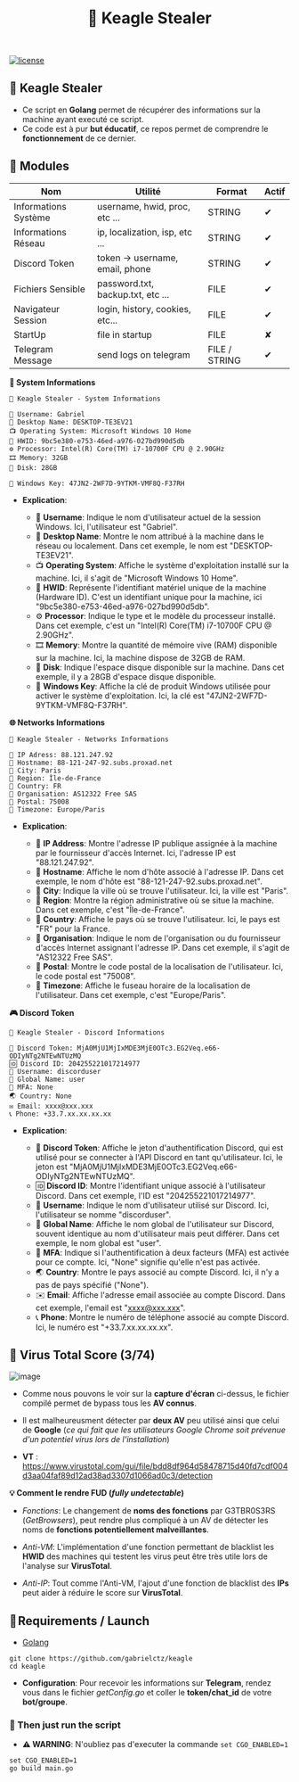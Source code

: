 <h1 align="center" id="title">🦅 Keagle Stealer</h1><br>

[![license](https://img.shields.io/badge/License-GNU-blue.svg)](https://www.gnu.org/licenses/gpl-3.0.fr.html)


## **🦅 Keagle Stealer**

- Ce script en **Golang** permet de récupérer des informations sur la machine ayant executé ce script.
- Ce code est à pur **but éducatif**, ce repos permet de comprendre le **fonctionnement** de ce dernier.

## **🔖 Modules**

| Nom                     | Utilité                                | Format            |  Actif
| -------------------     | -------------------------------------- | ----------------- | -----------------|
| Informations Système    | username, hwid, proc, etc ...          | STRING            | ✔               |
| Informations Réseau     | ip, localization, isp, etc ...         | STRING            | ✔               |
| Discord Token           | token -> username, email, phone        | STRING            | ✔               |
| Fichiers Sensible       | password.txt, backup.txt, etc ...      | FILE              | ✔               |
| Navigateur Session      | login, history, cookies, etc...        | FILE              | ✔               |
| StartUp                 | file in startup                        | FILE              | ✘               |
| Telegram Message        | send logs on telegram                  | FILE / STRING     | ✔               |


**🔧 System Informations**

```
🦅 Keagle Stealer - System Informations

👤 Username: Gabriel
🔬 Desktop Name: DESKTOP-TE3EV21
📺 Operating System: Microsoft Windows 10 Home
🔧 HWID: 9bc5e380-e753-46ed-a976-027bd990d5db
⚙️ Processor: Intel(R) Core(TM) i7-10700F CPU @ 2.90GHz
🎞 Memory: 32GB
💾 Disk: 28GB

🔑 Windows Key: 47JN2-2WF7D-9YTKM-VMF8Q-F37RH
``` 

- **Explication**:
  
    - 👤 **Username**: Indique le nom d'utilisateur actuel de la session Windows. Ici, l'utilisateur est "Gabriel".
    - 🔬 **Desktop Name**: Montre le nom attribué à la machine dans le réseau ou localement. Dans cet exemple, le nom est "DESKTOP-TE3EV21".
    - 📺 **Operating System**: Affiche le système d'exploitation installé sur la machine. Ici, il s'agit de "Microsoft Windows 10 Home".
    - 🔧 **HWID**: Représente l'identifiant matériel unique de la machine (Hardware ID). C'est un identifiant unique pour la machine, ici "9bc5e380-e753-46ed-a976-027bd990d5db".
    - ⚙️ **Processor**: Indique le type et le modèle du processeur installé. Dans cet exemple, c'est un "Intel(R) Core(TM) i7-10700F CPU @ 2.90GHz".
    - 🎞 **Memory**: Montre la quantité de mémoire vive (RAM) disponible sur la machine. Ici, la machine dispose de 32GB de RAM.
    - 💾 **Disk**: Indique l'espace disque disponible sur la machine. Dans cet exemple, il y a 28GB d'espace disque disponible.
    - 🔑 **Windows Key**: Affiche la clé de produit Windows utilisée pour activer le système d'exploitation. Ici, la clé est "47JN2-2WF7D-9YTKM-VMF8Q-F37RH".


**🌐 Networks Informations**

```
🦅 Keagle Stealer - Networks Informations

📡 IP Adress: 88.121.247.92
📡 Hostname: 88-121-247-92.subs.proxad.net
📡 City: Paris
📡 Region: Île-de-France
📡 Country: FR
📡 Organisation: AS12322 Free SAS
📡 Postal: 75008
📡 Timezone: Europe/Paris
``` 

- **Explication**:
  
    - 📡 **IP Address**: Montre l'adresse IP publique assignée à la machine par le fournisseur d'accès Internet. Ici, l'adresse IP est "88.121.247.92".
    - 📡 **Hostname**: Affiche le nom d'hôte associé à l'adresse IP. Dans cet exemple, le nom d'hôte est "88-121-247-92.subs.proxad.net".
    - 📡 **City**: Indique la ville où se trouve l'utilisateur. Ici, la ville est "Paris".
    - 📡 **Region**: Montre la région administrative où se situe la machine. Dans cet exemple, c'est "Île-de-France".
    - 📡 **Country**: Affiche le pays où se trouve l'utilisateur. Ici, le pays est "FR" pour la France.
    - 📡 **Organisation**: Indique le nom de l'organisation ou du fournisseur d'accès Internet assignant l'adresse IP. Dans cet exemple, il s'agit de "AS12322 Free SAS".
    - 📡 **Postal**: Montre le code postal de la localisation de l'utilisateur. Ici, le code postal est "75008".
    - 📡 **Timezone**: Affiche le fuseau horaire de la localisation de l'utilisateur. Dans cet exemple, c'est "Europe/Paris".


**🎮 Discord Token**

```
🦅 Keagle Stealer - Discord Informations

🔑 Discord Token: MjA0MjU1MjIxMDE3MjE0OTc3.EG2Veq.e66-ODIyNTg2NTEwNTUzMQ
🆔 Discord ID: 204255221017214977
👤 Username: discorduser
👥 Global Name: user
🔑 MFA: None
🌏 Country: None
✉️ Email: xxxx@xxx.xxx
📞 Phone: +33.7.xx.xx.xx.xx
``` 

- **Explication**:
  
    - 🔑 **Discord Token**: Affiche le jeton d'authentification Discord, qui est utilisé pour se connecter à l'API Discord en tant qu'utilisateur. Ici, le jeton est "MjA0MjU1MjIxMDE3MjE0OTc3.EG2Veq.e66-ODIyNTg2NTEwNTUzMQ".
    - 🆔 **Discord ID**: Montre l'identifiant unique associé à l'utilisateur Discord. Dans cet exemple, l'ID est "204255221017214977".
    - 👤 **Username**: Indique le nom d'utilisateur utilisé sur Discord. Ici, l'utilisateur se nomme "discorduser".
    - 👥 **Global Name**: Affiche le nom global de l'utilisateur sur Discord, souvent identique au nom d'utilisateur mais peut différer. Dans cet exemple, le nom global est "user".
    - 🔑 **MFA**: Indique si l'authentification à deux facteurs (MFA) est activée pour ce compte. Ici, "None" signifie qu'elle n'est pas activée.
    - 🌏 **Country**: Montre le pays associé au compte Discord. Ici, il n'y a pas de pays spécifié ("None").
    - ✉️ **Email**: Affiche l'adresse email associée au compte Discord. Dans cet exemple, l'email est "xxxx@xxx.xxx".
    - 📞 **Phone**: Montre le numéro de téléphone associé au compte Discord. Ici, le numéro est "+33.7.xx.xx.xx.xx".

## **🦠 Virus Total Score (3/74)**

![image](https://github.com/gabrielctz/keagle/assets/133511026/1e71a2bc-d7b7-433c-8276-6263f4e3e8bd)

- Comme nous pouvons le voir sur la **capture d'écran** ci-dessus, le fichier compilé permet de bypass tous les **AV connus**.
- Il est malheureusment détecter par **deux AV** peu utilisé ainsi que celui de **Google** (*ce qui fait que les utilisateurs Google Chrome soit prévenue d'un potentiel virus lors de l'installation*)

- **VT** : https://www.virustotal.com/gui/file/bdd8df964d58478715d40fd7cdf004d3aa04faf89d12ad38ad3307d1066ad0c3/detection

**💡 Comment le rendre FUD (*fully undetectable*)**

- *Fonctions*: Le changement de **noms des fonctions** par G3TBR0S3RS (*GetBrowsers*), peut rendre plus compliqué à un AV de détecter les noms de **fonctions potentiellement malveillantes**.
  
- *Anti-VM*: L'implémentation d'une fonction permettant de blacklist les **HWID** des machines qui testent les virus peut être très utile lors de l'analyse sur **VirusTotal**.

- *Anti-IP*: Tout comme l'Anti-VM, l'ajout d'une fonction de blacklist des **IPs** peut aider à réduire le score sur **VirusTotal**.
  

## **🔧 Requirements / Launch**

- [Golang](https://go.dev)

```
git clone https://github.com/gabrielctz/keagle
cd keagle
```

- **Configuration**: Pour recevoir les informations sur **Telegram**, rendez vous dans le fichier *getConfig.go* et coller le **token/chat_id** de votre **bot/groupe**.


### 💖 Then just run the script 

- **⚠ WARNING**: N'oubliez pas d'executer la commande ```set CGO_ENABLED=1```

```
set CGO_ENABLED=1
go build main.go
```
